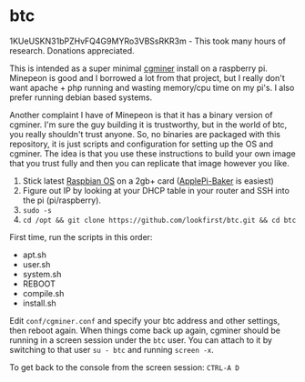 btc
===
1KUeUSKN31bPZHvFQ4G9MYRo3VBSsRKR3m - This took many hours of research. Donations appreciated.

This is intended as a super minimal [cgminer](https://github.com/ckolivas/cgminer) install on a raspberry pi. Minepeon is good and I borrowed a lot from that project, but I really don't want apache + php running and wasting memory/cpu time on my pi's. I also prefer running debian based systems.

Another complaint I have of Minepeon is that it has a binary version of cgminer. I'm sure the guy building it is trustworthy, but in the world of btc, you really shouldn't trust anyone. So, no binaries are packaged with this repository, it is just scripts and configuration for setting up the OS and cgminer. The idea is that you use these instructions to build your own image that you trust fully and then you can replicate that image however you like.

1. Stick latest [Raspbian OS](http://www.raspberrypi.org/downloads/) on a 2gb+ card ([ApplePi-Baker](http://www.tweaking4all.com/hardware/raspberry-pi/macosx-apple-pi-baker/) is easiest)
2. Figure out IP by looking at your DHCP table in your router and SSH into the pi (pi/raspberry).
3. `sudo -s`
4. `cd /opt && git clone https://github.com/lookfirst/btc.git && cd btc`

First time, run the scripts in this order:

* apt.sh
* user.sh
* system.sh
* REBOOT
* compile.sh
* install.sh

Edit `conf/cgminer.conf` and specify your btc address and other settings, then reboot again. When things come back up again, cgminer should be running in a screen session under the `btc` user. You can attach to it by switching to that user `su - btc` and running `screen -x`.

To get back to the console from the screen session: `CTRL-A D`
